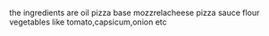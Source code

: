 the ingredients are
oil
pizza base
mozzrelacheese
pizza sauce
flour
vegetables like tomato,capsicum,onion etc
